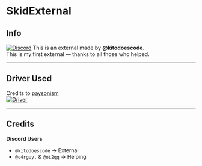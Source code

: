 # SkidExternal

## Info

[![Discord](https://img.shields.io/badge/Discord-Join-gray?logo=discord&labelColor=%235865F2&logoColor=white)](https://discord.gg/skidding)
This is an external made by **@kitodoescode**.  
This is my first external — thanks to all those who helped.

---

## Driver Used

Credits to [paysonism](https://github.com/paysonism/)  
[![Driver](https://img.shields.io/badge/Driver-Source-gray?logo=github&labelColor=%232f2f2f)](https://github.com/paysonism/payson-ioctl-cheat-driver/)

---

## Credits

**Discord Users**
- `@kitodoescode` → External
- `@c4rguy.` & `@oi2qq` → Helping
